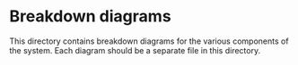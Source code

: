 # Breakdown diagrams

This directory contains breakdown diagrams for the various components of the system. Each diagram should be a separate file in this directory.
